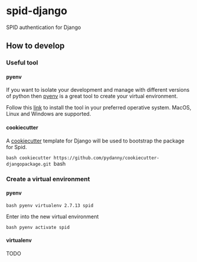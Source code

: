 # spid-django
SPID authentication for Django

## How to develop

### Useful tool

#### pyenv

If you want to isolate your development and manage with different versions of python then [pyenv](https://github.com/pyenv/pyenv) is a great tool to create your virtual environment.

Follow this [link](https://github.com/pyenv/pyenv-installer#pyenv-installer) to install the tool in your preferred operative system. MacOS, Linux and Windows are supported.

#### cookiecutter

A [cookiecutter](https://cookiecutter-django.readthedocs.io/en/latest/) template for Django will be used to bootstrap the package for Spid.

``bash
cookiecutter https://github.com/pydanny/cookiecutter-djangopackage.git
``bash

### Create a virtual environment

#### pyenv

``bash
pyenv virtualenv 2.7.13 spid
``

Enter into the new virtual environment

``bash
pyenv activate spid
``

#### virtualenv

TODO
